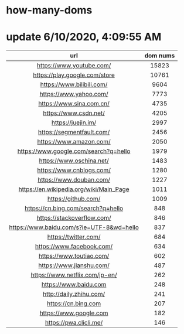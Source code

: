 # how-many-doms

# update 6/10/2020, 4:09:55 AM

url | dom nums
:-: | :-:
https://www.youtube.com/ | 15823
https://play.google.com/store | 10761
https://www.bilibili.com/ | 9604
https://www.yahoo.com/ | 7773
https://www.sina.com.cn/ | 4735
https://www.csdn.net/ | 4205
https://juejin.im/ | 2997
https://segmentfault.com/ | 2456
https://www.amazon.com/ | 2050
https://www.google.com/search?q=hello | 1979
https://www.oschina.net/ | 1483
https://www.cnblogs.com/ | 1280
https://www.douban.com/ | 1227
https://en.wikipedia.org/wiki/Main_Page | 1011
https://github.com/ | 1009
https://cn.bing.com/search?q=hello | 848
https://stackoverflow.com/ | 846
https://www.baidu.com/s?ie=UTF-8&wd=hello | 837
https://twitter.com/ | 684
https://www.facebook.com/ | 634
https://www.toutiao.com/ | 602
https://www.jianshu.com/ | 487
https://www.netflix.com/jp-en/ | 262
https://www.baidu.com | 248
http://daily.zhihu.com/ | 241
https://cn.bing.com | 207
https://www.google.com | 182
https://pwa.clicli.me/ | 146
